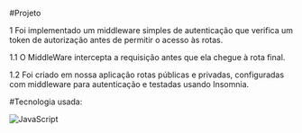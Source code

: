 #Projeto
 
1 Foi implementado um middleware simples de autenticação que verifica um token de autorização antes de permitir o acesso às rotas.

1.1 O MiddleWare intercepta a requisição antes que ela chegue à rota final.

1.2 Foi criado em nossa aplicação rotas públicas e privadas, configuradas com middleware para autenticação e testadas usando Insomnia.

#Tecnologia usada:

![JavaScript](https://skillicons.dev/icons?i=js)
